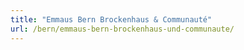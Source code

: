```yaml
---
title: "Emmaus Bern Brockenhaus & Communauté"
url: /bern/emmaus-bern-brockenhaus-und-communaute/
---
```

